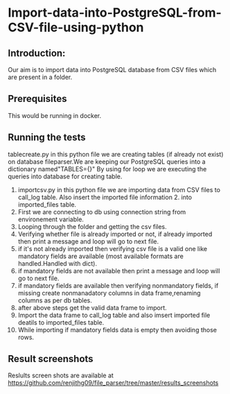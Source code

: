 # Import-data-into-PostgreSQL-from-CSV-file-using-python


## Introduction:
Our aim is to import data into PostgreSQL database from CSV files which are present in a folder.

## Prerequisites
This would be running in docker.

## Running the tests

tablecreate.py in this python file we are creating tables (if already not exist) on database fileparser.We are keeping our PostgreSQL queries into a dictionary named"TABLES={}"
By using for loop we are executing the queries into database for creating table.

1. importcsv.py in this python file we are importing data from CSV files to call_log table. Also insert the imported file information  2. into imported_files table.
3. First we are connecting to db using connection string from environement variable.
4. Looping through the folder and getting the csv files.
5. Verifying whether file is already imported or not, if already imported then print a message and loop will go to next file.
6. if it's not already imported then verifying csv file is a valid one like mandatory fields are available (most available formats are handled.Handled with dict).
7. if mandatory fields are not available then print a message and loop will go to next file.
8. if mandatory fields are available then verifying nonmandatory fields, if missing create nonmanadatory columns in data frame,renaming columns as per db tables.
9. after above steps get the valid data  frame to import.
10. Import the data frame to call_log table and also imsert imported file deatils to imported_files table.
11. While importing if mandatory fields data is empty then avoiding those rows. 

 
## Result screenshots

Reslults screen shots are available at https://github.com/renjithg09/file_parser/tree/master/results_screenshots

